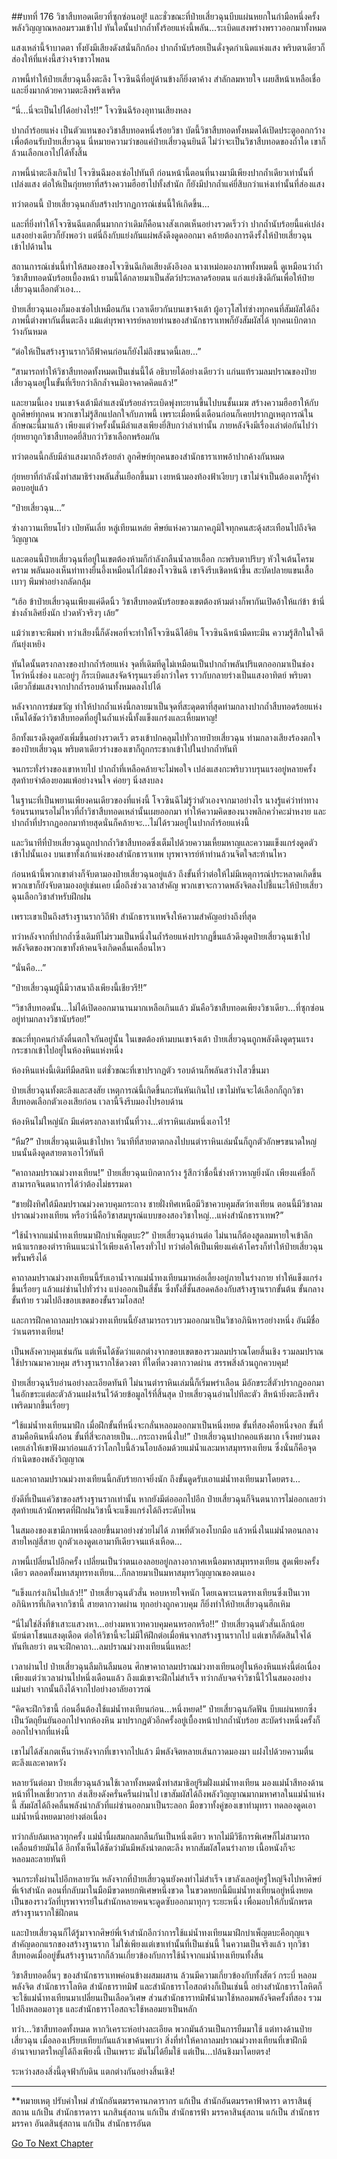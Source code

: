 ##บทที่ 176 วิชาสืบทอดเดียวที่ซุกซ่อนอยู่!
และชั่วขณะที่ป๋ายเสี่ยวฉุนบีบแผ่นหยกในกำมือหนึ่งครั้ง พลังวิญญาณหลอมรวมเข้าไป ทันใดนั้นปากถ้ำทั้งร้อยแห่งนี้พลัน...ระเบิดแสงพร่างพราวออกมาทั้งหมด

แสงเหล่านี้จ้าบาดตา ทั้งยังมีเสียงดังสนั่นกึกก้อง ปากถ้ำนับร้อยเป็นดั่งจุดกำเนิดแห่งแสง พริบตาเดียวก็ส่องให้ที่แห่งนี้สว่างจ้าขาวโพลน

ภาพนี้ทำให้ป๋ายเสี่ยวฉุนอึ้งตะลึง โจวซินฉีที่อยู่ด้านข้างก็ยิ่งตาค้าง สำลักลมหายใจ เผยสีหน้าเหลือเชื่อและยิ่งมากด้วยความตะลึงพรึงเพริด

“นี่...นี่จะเป็นไปได้อย่างไร!!” โจวซินฉีร้องอุทานเสียงหลง

ปากถ้ำร้อยแห่ง เป็นตัวแทนของวิชาสืบทอดหนึ่งร้อยวิชา บัดนี้วิชาสืบทอดทั้งหมดได้เปิดประตูออกกว้างเพื่อต้อนรับป๋ายเสี่ยวฉุน นี่หมายความว่าขอแค่ป๋ายเสี่ยวฉุนยินดี ไม่ว่าจะเป็นวิชาสืบทอดของถ้ำใด เขาก็ล้วนเลือกเอาไปได้ทั้งสิ้น 

ภาพนี้น่าตะลึงเกินไป โจวซินฉีมองเซ่อไปทันที ก่อนหน้านี้ตอนที่นางมามีเพียงปากถ้ำเดียวเท่านั้นที่เปล่งแสง ต่อให้เป็นกุ่ยหยาที่สร้างความฮือฮาไปทั้งสำนัก ก็ยังมีปากถ้ำแค่ยี่สิบกว่าแห่งเท่านั้นที่ส่องแสง

ทว่าตอนนี้ ป๋ายเสี่ยวฉุนกลับสร้างปรากฏการณ์เช่นนี้ให้เกิดขึ้น...

และที่ยิ่งทำให้โจวซินฉีแตกตื่นมากกว่าเดิมก็คือนางสังเกตเห็นอย่างรวดเร็วว่า ปากถ้ำนับร้อยนี้แค่เปล่งแสงอย่างเดียวก็ยังพอว่า แต่นี่ถึงกับแย่งกันแผ่พลังดึงดูดออกมา คล้ายต้องการดึงรั้งให้ป๋ายเสี่ยวฉุนเข้าไปด้านใน

สถานการณ์เช่นนี้ทำให้สมองของโจวซินฉีเกิดเสียงดังอึงอล นางเหม่อมองภาพทั้งหมดนี้ ดูเหมือนว่าถ้ำวิชาสืบทอดนับร้อยเบื้องหน้า ยามนี้ได้กลายมาเป็นสัตว์ประหลาดร้อยตน แก่งแย่งชิงดีกันเพื่อให้ป๋ายเสี่ยวฉุนเลือกตัวเอง...

ป๋ายเสี่ยวฉุนเองก็มองเซ่อไปเหมือนกัน เวลาเดียวกันบนเขาจ้งเต้า ผู้อาวุโสไท่ซ่างทุกคนที่สัมผัสได้ถึงภาพนี้ต่างพากันตื่นตะลึง แม้แต่บุรพาจารย์หลายท่านของสำนักธาราเทพก็ยังสัมผัสได้ ทุกคนเบิกตากว้างกันหมด 

 “ต่อให้เป็นสร้างฐานรากวิถีฟ้าคนก่อนก็ยังไม่ถึงขนาดนี้เลย...”

“สามารถทำให้วิชาสืบทอดทั้งหมดเป็นเช่นนี้ได้ อธิบายได้อย่างเดียวว่า แก่นแท้รวมลมปราณของป๋ายเสี่ยวฉุนอยู่ในขั้นที่เรียกว่าลึกล้ำจนมิอาจคาดคิดแล้ว!”

และยามนี้เอง บนเขาจ้งเต้ามีลำแสงนับร้อยลำระเบิดพุ่งทะยานขึ้นไปบนชั้นเมฆ สร้างความฮือฮาให้กับลูกศิษย์ทุกคน พวกเขาไม่รู้สึกแปลกใจกับภาพนี้ เพราะเมื่อหนึ่งเดือนก่อนก็เคยปรากฏเหตุการณ์ในลักษณะนี้มาแล้ว เพียงแต่ว่าครั้งนั้นมีลำแสงเพียงยี่สิบกว่าลำเท่านั้น ภายหลังจึงมีเรื่องเล่าต่อกันไปว่ากุ่ยหยาถูกวิชาสืบทอดยี่สิบกว่าวิชาเลือกพร้อมกัน

ทว่าตอนนี้กลับมีลำแสงมากถึงร้อยลำ ลูกศิษย์ทุกคนของสำนักธาราเทพอ้าปากค้างกันหมด

กุ่ยหยาที่กำลังนั่งทำสมาธิร่างพลันสั่นเยือกขึ้นมา เงยหน้ามองท้องฟ้าเงียบๆ เขาไม่จำเป็นต้องเดาก็รู้คำตอบอยู่แล้ว

“ป๋ายเสี่ยวฉุน...”

ซ่างกวานเทียนโย่ว เป่ยหันเลี่ย หลู่เทียนเหล่ย ศิษย์แห่งความภาคภูมิใจทุกคนสะดุ้งสะเทือนไปถึงจิตวิญญาณ

และตอนนี้ป๋ายเสี่ยวฉุนที่อยู่ในเขตต้องห้ามก็กำลังกลืนน้ำลายเอื้อก กะพริบตาปริบๆ หัวใจเต้นโครมคราม พลันมองเห็นท่าทางยืนอึ้งเหมือนไก่ไม้ของโจวซินฉี เขาจึงรีบเชิดหน้าขึ้น สะบัดปลายแขนเสื้อเบาๆ พึมพำอย่างกลัดกลุ้ม

“เฮ้อ ข้าป๋ายเสี่ยวฉุนเพียงแค่ดีดนิ้ว วิชาสืบทอดนับร้อยของเขตต้องห้ามต่างก็พากันเปิดอ้าให้แก่ข้า ข้านี่ช่างล้ำเลิศยิ่งนัก ปวดหัวจริงๆ เล้ย”

แม้ว่าเขาจะพึมพำ ทว่าเสียงนี้ก็ดังพอที่จะทำให้โจวซินฉีได้ยิน โจวซินฉีหน้ามืดทะมึน ความรู้สึกในใจตีกันยุ่งเหยิง

ทันใดนั้นตรงกลางของปากถ้ำร้อยแห่ง จุดที่เดิมทีดูไม่เหมือนเป็นปากถ้ำพลันปริแตกออกมาเป็นช่องโหว่หนึ่งช่อง และอยู่ๆ ก็ระเบิดแสงจัดจ้ารุนแรงยิ่งกว่าใคร ราวกับกลายร่างเป็นแสงอาทิตย์ พริบตาเดียวก็ข่มแสงจากปากถ้ำรอบด้านทั้งหมดลงไปได้

หลังจากการข่มขวัญ ทำให้ปากถ้ำแห่งนี้กลายมาเป็นจุดที่สะดุดตาที่สุดท่ามกลางปากถ้ำสืบทอดร้อยแห่ง เห็นได้ชัดว่าวิชาสืบทอดที่อยู่ในถ้ำแห่งนี้ทั้งแข็งแกร่งและเหี้ยมหาญ!

 อีกทั้งแรงดึงดูดยังเพิ่มขึ้นอย่างรวดเร็ว ตรงเข้าปกคลุมไปทั่วกายป๋ายเสี่ยวฉุน ท่ามกลางเสียงร้องตกใจของป๋ายเสี่ยวฉุน พริบตาเดียวร่างของเขาก็ถูกกระชากเข้าไปในปากถ้ำทันที 

จนกระทั่งร่างของเขาหายไป ปากถ้ำที่เหลือคล้ายจะไม่พอใจ เปล่งแสงกะพริบวาบรุนแรงอยู่หลายครั้ง สุดท้ายจำต้องยอมแพ้อย่างจนใจ ค่อยๆ นิ่งสงบลง

ในฐานะที่เป็นพยานเพียงคนเดียวของที่แห่งนี้ โจวซินฉีไม่รู้ว่าตัวเองจากมาอย่างไร นางรู้แค่ว่าท่าทางร้อนรนทนรอไม่ไหวที่ถ้ำวิชาสืบทอดเหล่านั้นเผยออกมา ทำให้ความคิดของนางพลิกคว่ำคะมำหงาย และปากถ้ำที่ปรากฏออกมาท้ายสุดนั่นก็คล้ายจะ...ไม่ได้รวมอยู่ในปากถ้ำร้อยแห่งนี้

และวินาทีที่ป๋ายเสี่ยวฉุนถูกปากถ้ำวิชาสืบทอดซึ่งเต็มไปด้วยความเหี้ยมหาญและความแข็งแกร่งดูดตัวเข้าไปนั้นเอง บนเขาทั้งเก้าแห่งของสำนักธาราเทพ บุรพาจารย์ห้าท่านล้วนจิตใจสะท้านไหว

ก่อนหน้านี้พวกเขาต่างก็จับตามองป๋ายเสี่ยวฉุนอยู่แล้ว ถึงขั้นที่ว่าต่อให้ไม่มีเหตุการณ์ประหลาดเกิดขึ้นพวกเขาก็ยังจับตามองอยู่เช่นเคย เมื่อถึงช่วงเวลาสำคัญ พวกเขาจะกวาดพลังจิตลงไปชี้แนะให้ป๋ายเสี่ยวฉุนเลือกวิชาสำหรับฝึกฝน

เพราะเขาเป็นถึงสร้างฐานรากวิถีฟ้า สำนักธาราเทพจึงให้ความสำคัญอย่างถึงที่สุด

ทว่าหลังจากที่ปากถ้ำซึ่งเดิมทีไม่รวมเป็นหนึ่งในถ้ำร้อยแห่งปรากฏขึ้นแล้วดึงดูดป๋ายเสี่ยวฉุนเข้าไป พลังจิตของพวกเขาทั้งห้าคนจึงเกิดคลื่นเคลื่อนไหว

“นั่นคือ...”

“ป๋ายเสี่ยวฉุนผู้นี้มีวาสนาถึงเพียงนี้เชียวรึ!!”

“วิชาสืบทอดนั้น...ไม่ได้เปิดออกมานานมากเหลือเกินแล้ว มันคือวิชาสืบทอดเพียงวิชาเดียว...ที่ซุกซ่อนอยู่ท่ามกลางวิชานับร้อย!”

ขณะที่ทุกคนกำลังตื่นตกใจกันอยู่นั้น ในเขตต้องห้ามบนเขาจ้งเต้า ป๋ายเสี่ยวฉุนถูกพลังดึงดูดรุนแรงกระชากเข้าไปอยู่ในห้องหินแห่งหนึ่ง

ห้องหินแห่งนี้เดิมทีมืดสนิท แต่ชั่วขณะที่เขาปรากฏตัว รอบด้านก็พลันสว่างไสวขึ้นมา

ป๋ายเสี่ยวฉุนทั้งตะลึงและสงสัย เหตุการณ์นี้เกิดขึ้นกะทันหันเกินไป เขาไม่ทันจะได้เลือกก็ถูกวิชาสืบทอดเลือกตัวเองเสียก่อน เวลานี้จึงรีบมองไปรอบด้าน

ห้องหินไม่ใหญ่นัก มีแค่ตรงกลางเท่านั้นที่วาง...ตำราหินเล่มหนึ่งเอาไว้!

“หืม?” ป๋ายเสี่ยวฉุนเดินเข้าไปหา วินาทีที่สายตาตกลงไปบนตำราหินเล่มนั้นก็ถูกตัวอักษรขนาดใหญ่บนนั้นดึงดูดสายตาเอาไว้ทันที

“คาถาลมปราณม่วงทงเทียน!” ป๋ายเสี่ยวฉุนเบิกตากว้าง รู้สึกว่าชื่อนี้ช่างห้าวหาญยิ่งนัก เพียงแค่ชื่อก็สามารถจินตนาการได้ว่าต้องไม่ธรรมดา

“ชายฝั่งทิศใต้มีลมปราณม่วงควบคุมกระถาง ชายฝั่งทิศเหนือมีวิชาควบคุมสัตว์ทงเทียน ตอนนี้มีวิชาลมปราณม่วงทงเทียน หรือว่านี่คือวิชาสมบูรณ์แบบของสองวิชาใหญ่...แห่งสำนักธาราเทพ?” 

“ใช้น้ำจากแม่น้ำทงเทียนมาฝึกบำเพ็ญตบะ?” ป๋ายเสี่ยวฉุนอ่านต่อ ไม่นานก็ต้องสูดลมหายใจเข้าลึก หน้าแรกของตำราหินแนะนำไว้เพียงเค้าโครงทั่วไป ทว่าต่อให้เป็นเพียงแค่เค้าโครงก็ทำให้ป๋ายเสี่ยวฉุนพรั่นพรึงได้

คาถาลมปราณม่วงทงเทียนนี้รับเอาน้ำจากแม่น้ำทงเทียนมาหล่อเลี้ยงอยู่ภายในร่างกาย ทำให้แข็งแกร่งขึ้นเรื่อยๆ แล้วแผ่ซ่านไปทั่วร่าง แบ่งออกเป็นสี่ชั้น ซึ่งทั้งสี่ชั้นสอดคล้องกับสร้างฐานรากขั้นต้น ขั้นกลาง ขั้นท้าย รวมไปถึงขอบเขตของขั้นรวมโอสถ!

และการฝึกคาถาลมปราณม่วงทงเทียนนี้ยังสามารถรวบรวมออกมาเป็นวิชาอภินิหารอย่างหนึ่ง อันมีชื่อว่าเนตรทงเทียน!

เป็นพลังควบคุมเช่นกัน แต่เห็นได้ชัดว่าแตกต่างจากขอบเขตของรวมลมปราณโดยสิ้นเชิง รวมลมปราณใช้ปราณมาควบคุม สร้างฐานรากใช้ดวงตา ที่ใดที่ดวงตากวาดผ่าน สรรพสิ่งล้วนถูกควบคุม!

ป๋ายเสี่ยวฉุนรีบอ่านอย่างละเอียดทันที ไม่นานตำราหินเล่มนี้ก็เริ่มพร่าเลือน มีอักขระสี่ตัวปรากฏออกมา ในอักขระแต่ละตัวล้วนแฝงเร้นไว้ด้วยข้อมูลไร้ที่สิ้นสุด ป๋ายเสี่ยวฉุนอ่านไปทีละตัว สีหน้ายิ่งตะลึงพรึงเพริดมากขึ้นเรื่อยๆ

“ใช้แม่น้ำทงเทียนมาฝึก เมื่อฝึกขั้นที่หนึ่งจะกลั่นหลอมออกมาเป็นหนึ่งหยด ขั้นที่สองคือหนึ่งจอก ขั้นที่สามคือหินหนึ่งก้อน ขั้นที่สี่จะกลายเป็น...กระถางหนึ่งใบ!” ป๋ายเสี่ยวฉุนปากคอแห้งผาก เจิ้งหย่วนตงเคยเล่าให้เขาฟังมาก่อนแล้วว่าโลกใบนี้ล้วนโอบล้อมด้วยแม่น้ำและมหาสมุทรทงเทียน ซึ่งนั่นก็คือจุดกำเนิดของพลังวิญญาณ

และคาถาลมปราณม่วงทงเทียนนี้กลับร้ายกาจยิ่งนัก ถึงขั้นดูดรับเอาแม่น้ำทงเทียนมาโดยตรง...

ยังดีที่เป็นแค่วิชาของสร้างฐานรากเท่านั้น หากยังมีต่อออกไปอีก ป๋ายเสี่ยวฉุนก็จินตนาการไม่ออกเลยว่าสุดท้ายแล้วนักพรตที่ฝึกฝนวิชานี้จะแข็งแกร่งได้ถึงระดับไหน

ในสมองของเขามีภาพหนึ่งลอยขึ้นมาอย่างช่วยไม่ได้ ภาพที่ตัวเองโบกมือ แล้วหนึ่งในแม่น้ำตอนกลางสายใหญ่สี่สาย ถูกตัวเองดูดเอามาทีเดียวจนแห้งเหือด...

ภาพนี้เปลี่ยนไปอีกครั้ง เปลี่ยนเป็นว่าตนเองลอยอยู่กลางอากาศเหนือมหาสมุทรทงเทียน สูดเพียงครั้งเดียว ตลอดทั้งมหาสมุทรทงเทียน...ก็กลายมาเป็นมหาสมุทรวิญญาณของตนเอง

“แข็งแกร่งเกินไปแล้ว!!” ป๋ายเสี่ยวฉุนตัวสั่น หอบหายใจหนัก โดยเฉพาะเนตรทงเทียนซึ่งเป็นเวทอภินิหารที่เกิดจากวิชานี้ สายตากวาดผ่าน ทุกอย่างถูกควบคุม ก็ยิ่งทำให้ป๋ายเสี่ยวฉุนฮึกเหิม

“นี่ไม่ใช่สิ่งที่ข้าเสาะแสวงหา...อย่างมหาเวทควบคุมคนหรอกหรือ!!” ป๋ายเสี่ยวฉุนตัวสั่นเล็กน้อย นัยน์ตาโชนแสงดุเดือด ต่อให้วิชานี้จะไม่มีให้ฝึกต่อเมื่อพ้นจากสร้างฐานรากไป แต่เขาก็ตัดสินใจได้ทันทีเลยว่า ตนจะฝึกคาถา...ลมปราณม่วงทงเทียนนี่แหละ!

เวลาผ่านไป ป๋ายเสี่ยวฉุนลืมกินลืมนอน ศึกษาคาถาลมปราณม่วงทงเทียนอยู่ในห้องหินแห่งนี้ต่อเนื่อง เพียงแต่ว่าเวลาผ่านไปหนึ่งเดือนแล้ว ถึงแม้เขาจะฝึกไม่สำเร็จ ทว่ากลับจดจำวิชานี้ไว้ในสมองอย่างแม่นยำ จากนั้นถึงได้จากไปอย่างอาลัยอาวรณ์

“คิดจะฝึกวิชานี้ ก่อนอื่นต้องใช้แม่น้ำทงเทียนก่อน...หนึ่งหยด!” ป๋ายเสี่ยวฉุนกัดฟัน บีบแผ่นหยกซึ่งเป็นวัตถุยืนยันออกไปจากห้องหิน มาปรากฏตัวอีกครั้งอยู่เบื้องหน้าปากถ้ำนับร้อย สะบัดร่างหนึ่งครั้งก็ออกไปจากที่แห่งนี้

เขาไม่ได้สังเกตเห็นว่าหลังจากที่เขาจากไปแล้ว มีพลังจิตหลายเส้นกวาดมองมา แฝงไปด้วยความตื่นตะลึงและคาดหวัง

หลายวันต่อมา ป๋ายเสี่ยวฉุนล้วนใช้เวลาทั้งหมดนั่งทำสมาธิอยู่ริมฝั่งแม่น้ำทงเทียน มองแม่น้ำสีทองด้านหน้าที่ไหลเชี่ยวกราก ส่งเสียงดังครั่นครืนผ่านไป เขาสัมผัสได้ถึงพลังวิญญาณมากมหาศาลในแม่น้ำแห่งนี้ สัมผัสได้ถึงคลื่นพลังน่ากลัวที่แผ่ซ่านออกมาเป็นระลอก มือขวาทั้งคู่ของเขาทำมุทรา ทดลองดูดเอาแม่น้ำหนึ่งหยดมาอย่างต่อเนื่อง

ทว่ากลับล้มเหลวทุกครั้ง แม่น้ำนี้ผสมกลมกลืนกันเป็นหนึ่งเดียว หากไม่มีวิธีการพิเศษก็ไม่สามารถเคลื่อนย้ายมันได้ อีกทั้งเห็นได้ชัดว่ามันมีพลังน่าตกตะลึง หากสัมผัสโดนร่างกาย เนื้อหนังก็จะหลอมละลายทันที

จนกระทั่งผ่านไปอีกหลายวัน หลังจากที่ป๋ายเสี่ยวฉุนยังคงทำไม่สำเร็จ เขาลังเลอยู่ครู่ใหญ่จึงไปหาศิษย์พี่เจ้าสำนัก ตอนที่กลับมาในมือมีขวดหยกพิเศษหนึ่งขวด ในขวดหยกนี้มีแม่น้ำทงเทียนอยู่หนึ่งหยด เป็นของรางวัลที่บุรพาจารย์ในสำนักหลายคนจะดูดซับออกมาทุกๆ ระยะหนึ่ง เพื่อมอบให้กับนักพรตสร้างฐานรากใช้ฝึกตน

และป๋ายเสี่ยวฉุนก็ได้รู้มาจากศิษย์พี่เจ้าสำนักอีกว่าการใช้แม่น้ำทงเทียนมาฝึกบำเพ็ญตบะคือกุญแจสำคัญดอกแรกของสร้างฐานราก ไม่ใช่เพียงแต่เขาเท่านั้นที่เป็นเช่นนี้ ในความเป็นจริงแล้ว ทุกวิชาสืบทอดเมื่ออยู่ขั้นสร้างฐานรากก็ล้วนเกี่ยวข้องกับการใช้น้ำจากแม่น้ำทงเทียนทั้งสิ้น

วิชาสืบทอดอื่นๆ ของสำนักธาราเทพค่อนข้างผสมผสาน ล้วนมีความเกี่ยวข้องกับทั้งสัตว์ กระบี่ หลอมพลังจิต สำนักธาราโลหิต สำนักธาราทมิฬ และสำนักธาราโอสถต่างก็เป็นเช่นนี้ อย่างสำนักธาราโลหิตก็จะใช้แม่น้ำทงเทียนมาเปลี่ยนเป็นเลือดวิเศษ ส่วนสำนักธาราทมิฬนำมาใช้หลอมพลังจิตครั้งที่สอง รวมไปถึงหลอมอาวุธ และสำนักธาราโอสถจะใช้หลอมยาเป็นหลัก

ทว่า...วิชาสืบทอดทั้งหมด หากวิเคราะห์อย่างละเอียด พวกมันล้วนเป็นการยืมมาใช้ แต่ทางด้านป๋ายเสี่ยวฉุน เมื่อลองเปรียบเทียบกันแล้วเขาค้นพบว่า สิ่งที่ทำให้คาถาลมปราณม่วงทงเทียนที่เขาฝึกมีอำนาจบาตรใหญ่ได้ถึงเพียงนี้ เป็นเพราะ มันไม่ได้ยืมใช้ แต่เป็น...ปล้นชิงมาโดยตรง!

ระหว่างสองสิ่งนี้ดุจฟ้ากับดิน แตกต่างกันอย่างสิ้นเชิง!  

------------ 

**หมายเหตุ ปรับคำใหม่ 
สำนักอันตมรรคานภดารากร แก้เป็น สำนักอันตมรรคาฟ้าดารา
ดาราสินธุ์สถาน  แก้เป็น สำนักธารดารา
นภสินธุ์สถาน  แก้เป็น สำนักธารฟ้า 
มรรคาสินธุ์สถาน  แก้เป็น สำนักธารมรรคา
อันตสินธุ์สถาน  แก้เป็น สำนักธารอันต 


[Go To Next Chapter]( ./177.md)